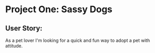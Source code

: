 
# Project One: Sassy Dogs

## User Story: 
As a pet lover I'm looking for a quick and fun way to adopt a pet with attitude. 